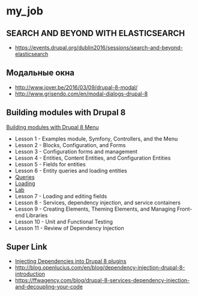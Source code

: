 # my_job

## SEARCH AND BEYOND WITH ELASTICSEARCH 
+ https://events.drupal.org/dublin2016/sessions/search-and-beyond-elasticsearch
## Модальные окна

+ http://www.jover.be/2016/03/09/drupal-8-modal/
+ http://www.grisendo.com/en/modal-dialogs-drupal-8

## Building modules with Drupal 8
[Building modules with Drupal 8 Menu](https://docs.acquia.com/articles/building-drupal-8-modules)
+ Lesson 1 - Examples module, Symfony, Controllers, and the Menu
+ Lesson 2 - Blocks, Configuration, and Forms
+ Lesson 3 - Configuration forms and management
+ Lesson 4 - Entities, Content Entities, and Configuration Entities
+ Lesson 5 - Fields for entities
+ Lesson 6 - Entity queries and loading entities
 + [Queries](https://docs.acquia.com/articles/drupal-8-entity-queries-and-loading-entities)
 + [Loading](https://docs.acquia.com/articles/drupal-8-loading-entities)
 + [Lab](https://docs.acquia.com/articles/drupal-8-load-and-query-entities-lab)
+ Lesson 7 - Loading and editing fields
+ Lesson 8 - Services, dependency injection, and service containers
+ Lesson 9 - Creating Elements, Theming Elements, and Managing Front-end Libraries
+ Lesson 10 - Unit and Functional Testing
+ Lesson 11 - Review of Dependency Injection


## Super Link
 + [Injecting Dependencies into Drupal 8 plugins](https://www.previousnext.com.au/blog/injecting-dependencies-drupal-8-plugins)
 + http://blog.openlucius.com/en/blog/dependency-injection-drupal-8-introduction
 + https://ffwagency.com/blog/drupal-8-services-dependency-injection-and-decoupling-your-code
